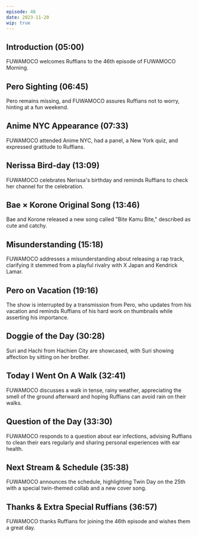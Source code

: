 ```yaml
---
episode: 46
date: 2023-11-20
wip: true
---
```


## Introduction (05:00)

FUWAMOCO welcomes Ruffians to the 46th episode of FUWAMOCO Morning.

## Pero Sighting (06:45)

Pero remains missing, and FUWAMOCO assures Ruffians not to worry, hinting at a fun weekend.

## Anime NYC Appearance (07:33)

FUWAMOCO attended Anime NYC, had a panel, a New York quiz, and expressed gratitude to Ruffians.

## Nerissa Bird-day (13:09)

FUWAMOCO celebrates Nerissa's birthday and reminds Ruffians to check her channel for the celebration.

## Bae × Korone Original Song (13:46)

Bae and Korone released a new song called "Bite Kamu Bite," described as cute and catchy.

## Misunderstanding (15:18)

FUWAMOCO addresses a misunderstanding about releasing a rap track, clarifying it stemmed from a playful rivalry with X Japan and Kendrick Lamar.

## Pero on Vacation (19:16)

The show is interrupted by a transmission from Pero, who updates from his vacation and reminds Ruffians of his hard work on thumbnails while asserting his importance.

## Doggie of the Day (30:28)

Suri and Hachi from Hachien City are showcased, with Suri showing affection by sitting on her brother.

## Today I Went On A Walk (32:41)

FUWAMOCO discusses a walk in tense, rainy weather, appreciating the smell of the ground afterward and hoping Ruffians can avoid rain on their walks.

## Question of the Day (33:30)

FUWAMOCO responds to a question about ear infections, advising Ruffians to clean their ears regularly and sharing personal experiences with ear health.

## Next Stream & Schedule (35:38)

FUWAMOCO announces the schedule, highlighting Twin Day on the 25th with a special twin-themed collab and a new cover song.

## Thanks & Extra Special Ruffians (36:57)

FUWAMOCO thanks Ruffians for joining the 46th episode and wishes them a great day.
